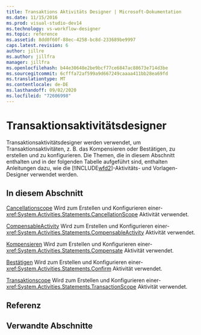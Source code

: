 ```yaml
---
title: Transaktions Aktivitäts Designer | Microsoft-Dokumentation
ms.date: 11/15/2016
ms.prod: visual-studio-dev14
ms.technology: vs-workflow-designer
ms.topic: reference
ms.assetid: 8dd0f60f-88ec-4258-bc8d-233689be9997
caps.latest.revision: 6
author: jillre
ms.author: jillfra
manager: jillfra
ms.openlocfilehash: b44e30648e2be9bcf77ce6847ac88673e714d3be
ms.sourcegitcommit: 6cfffa72af599a9d667249caaaa411bb28ea69fd
ms.translationtype: MT
ms.contentlocale: de-DE
ms.lasthandoff: 09/02/2020
ms.locfileid: "72606998"
---
```

# <a name="transaction-activity-designers"></a>Transaktionsaktivitätsdesigner
Transaktionsaktivitätsdesigner werden verwendet, um Transaktionsaktivitäten, z. B. das Kompensieren oder Bestätigen, zu erstellen und zu konfigurieren. Die Themen, die in diesem Abschnitt enthalten und in der folgenden Tabelle aufgeführt sind, enthalten Anleitungen dazu, wie die [!INCLUDE[wfd2](../includes/wfd2-md.md)]-Aktivitäts- und Vorlagen-Designer verwendet werden.

## <a name="in-this-section"></a>In diesem Abschnitt
 [Cancellationscope](../workflow-designer/cancellationscope-activity-designer.md) Wird zum Erstellen und Konfigurieren einer- <xref:System.Activities.Statements.CancellationScope> Aktivität verwendet.

 [CompensableActivity](../workflow-designer/compensableactivity-activity-designer.md) Wird zum Erstellen und Konfigurieren einer- <xref:System.Activities.Statements.CompensableActivity> Aktivität verwendet.

 [Kompensieren](../workflow-designer/compensate-activity-designer.md) Wird zum Erstellen und Konfigurieren einer- <xref:System.Activities.Statements.Compensate> Aktivität verwendet.

 [Bestätigen](../workflow-designer/confirm-activity-designer.md) Wird zum Erstellen und Konfigurieren einer- <xref:System.Activities.Statements.Confirm> Aktivität verwendet.

 [Transaktionscope](../workflow-designer/transactionscope-activity-designer.md) Wird zum Erstellen und Konfigurieren einer- <xref:System.Activities.Statements.TransactionScope> Aktivität verwendet.

## <a name="reference"></a>Referenz

## <a name="related-sections"></a>Verwandte Abschnitte